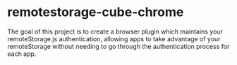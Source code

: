 remotestorage-cube-chrome
=========================

The goal of this project is to create a browser plugin which maintains your remoteStorage.js authentication, allowing apps to take advantage of your remoteStorage without needing to go through the authentication process for each app.


